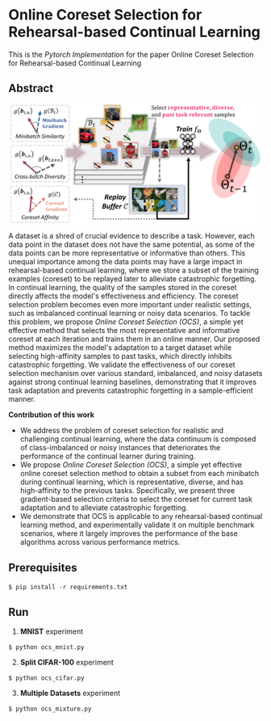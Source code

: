 # Online Coreset Selection for Rehearsal-based Continual Learning
This is the *Pytorch Implementation* for the paper Online Coreset Selection for Rehearsal-based Continual Learning

## Abstract
<img align="middle" width="700" src="https://github.com/papercodes1/OCS/blob/main/concept.png">

A dataset is a shred of crucial evidence to describe a task. However, each data point in the dataset does not have the same potential, as some of the data points can be more representative or informative than others. This unequal importance among the data points may have a large impact in rehearsal-based continual learning, where we store a subset of the training examples (coreset) to be replayed later to alleviate catastrophic forgetting. In continual learning, the quality of the samples stored in the coreset directly affects the model's effectiveness and efficiency. The coreset selection problem becomes even more important under realistic settings, such as imbalanced continual learning or noisy data scenarios. To tackle this problem, we propose *Online Coreset Selection (OCS)*, a simple yet effective method that selects the most representative and informative coreset at each iteration and trains them in an online manner. Our proposed method maximizes the model's adaptation to a target dataset while selecting high-affinity samples to past tasks, which directly inhibits catastrophic forgetting. We validate the effectiveness of our coreset selection mechanism over various standard, imbalanced, and noisy datasets against strong continual learning baselines, demonstrating that it improves task adaptation and prevents catastrophic forgetting in a sample-efficient manner.

__Contribution of this work__
- We address the problem of coreset selection for realistic and challenging continual learning, where the data continuum is composed of class-imbalanced or noisy instances that deteriorates the performance of the continual learner during training.
- We propose *Online Coreset Selection (OCS)*, a simple yet effective online coreset selection method to obtain a subset from each minibatch during continual learning, which is representative, diverse, and has high-affinity to the previous tasks. Specifically, we present three gradient-based selection criteria to select the coreset for current task adaptation and to alleviate catastrophic forgetting. 
- We demonstrate that OCS is applicable to any rehearsal-based continual learning method, and experimentally validate it on multiple benchmark scenarios, where it largely improves the performance of the base algorithms across various performance metrics.


## Prerequisites
```
$ pip install -r requirements.txt
```

## Run
1. __MNIST__ experiment
```
$ python ocs_mnist.py
```

2. __Split CIFAR-100__ experiment

```
$ python ocs_cifar.py
```

3. __Multiple Datasets__ experiment

```
$ python ocs_mixture.py
```
